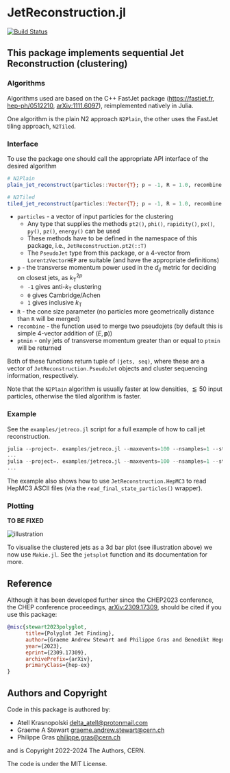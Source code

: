 # JetReconstruction.jl

[![Build Status](https://github.com/JuliaHEP/JetReconstruction.jl/actions/workflows/CI.yml/badge.svg?branch=main)](https://github.com/JuliaHEP/JetReconstruction.jl/actions/workflows/CI.yml?query=branch%3Amain)

## This package implements sequential Jet Reconstruction (clustering)

### Algorithms

Algorithms used are based on the C++ FastJet package (<https://fastjet.fr>,
[hep-ph/0512210](https://arxiv.org/abs/hep-ph/0512210),
[arXiv:1111.6097](https://arxiv.org/abs/1111.6097)), reimplemented natively in Julia.

One algorithm is the plain N2 approach `N2Plain`, the other uses the FastJet tiling
approach, `N2Tiled`.

### Interface

To use the package one should call the appropriate API interface of the desired algorithm

```julia
# N2Plain
plain_jet_reconstruct(particles::Vector{T}; p = -1, R = 1.0, recombine = +, ptmin = 0.0)
```

```julia
# N2Tiled
tiled_jet_reconstruct(particles::Vector{T}; p = -1, R = 1.0, recombine = +, ptmin = 0.0)
```

- `particles` - a vector of input particles for the clustering
  - Any type that supplies the methods `pt2()`, `phi()`, `rapidity()`, `px()`, `py()`, `pz()`, `energy()` can be used
  - These methods have to be defined in the namespace of this package, i.e., `JetReconstruction.pt2(::T)`
  - The `PseudoJet` type from this package, or a 4-vector from `LorentzVectorHEP` are suitable (and have the appropriate definitions)
- `p` - the transverse momentum power used in the $d_{ij}$ metric for deciding on closest jets, as $k^{2p}_\text{T}$
  - `-1` gives anti-${k}_\text{T}$ clustering
  - `0` gives Cambridge/Achen
  - `1` gives inclusive $k_\text{T}$
- `R` - the cone size parameter (no particles more geometrically distance than `R` will be merged)
- `recombine` - the function used to merge two pseudojets (by default this is simple 4-vector addition of $(E, \mathbf{p})$)
- `ptmin` - only jets of transverse momentum greater than or equal to `ptmin` will be returned

Both of these functions return tuple of `(jets, seq)`, where these are a vector of `JetReconstruction.PseudoJet` objects and cluster sequencing information, respectively.

Note that the `N2Plain` algorithm is usually faster at low densities, $\lessapprox 50$ input particles, otherwise the tiled algorithm is faster.

### Example

See the `examples/jetreco.jl` script for a full example of how to call jet reconstruction.

```julia
julia --project=. examples/jetreco.jl --maxevents=100 --nsamples=1 --strategy=N2Plain test/data/events.hepmc3
...
julia --project=. examples/jetreco.jl --maxevents=100 --nsamples=1 --strategy=N2Tiled test/data/events.hepmc3
...
```

The example also shows how to use `JetReconstruction.HepMC3` to read HepMC3 ASCII files (via the `read_final_state_particles()` wrapper).

### Plotting

**TO BE FIXED**

![illustration](img/illustration.jpeg)

To visualise the clustered jets as a 3d bar plot (see illustration above) we now use `Makie.jl`. See the `jetsplot` function and its documentation for more. 

## Reference

Although it has been developed further since the CHEP2023 conference, the CHEP conference proceedings, [arXiv:2309.17309](https://arxiv.org/abs/2309.17309), should be cited if you use this package:

```bibtex
@misc{stewart2023polyglot,
      title={Polyglot Jet Finding}, 
      author={Graeme Andrew Stewart and Philippe Gras and Benedikt Hegner and Atell Krasnopolski},
      year={2023},
      eprint={2309.17309},
      archivePrefix={arXiv},
      primaryClass={hep-ex}
}
```

## Authors and Copyright

Code in this package is authored by:

- Atell Krasnopolski <delta_atell@protonmail.com>
- Graeme A Stewart <graeme.andrew.stewart@cern.ch>
- Philippe Gras <philippe.gras@cern.ch>

and is Copyright 2022-2024 The Authors, CERN.

The code is under the MIT License.
